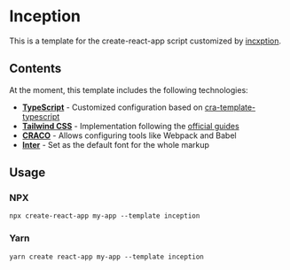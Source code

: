 # Inception

This is a template for the create-react-app script customized by
[incxption](https://github.com/incxption).

## Contents

At the moment, this template includes the following technologies:

- [**TypeScript**](https://typescriptlang.org) - Customized configuration based on
  [cra-template-typescript](https://github.com/facebook/create-react-app/tree/master/packages/cra-template-typescript)
- [**Tailwind CSS**](https://tailwindcss.com) - Implementation following the [official guides](https://tailwindcss.com/docs/guides/create-react-app)
- [**CRACO**](https://github.com/gsoft-inc/craco) - Allows configuring tools like Webpack and Babel
- [**Inter**](https://rsms.me/inter/) - Set as the default font for the whole markup

## Usage

### NPX

``
npx create-react-app my-app --template inception
``

### Yarn

``
yarn create react-app my-app --template inception
``